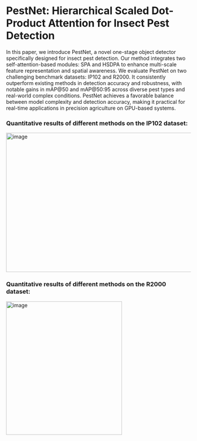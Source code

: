 # PestNet: Hierarchical Scaled Dot-Product Attention for Insect Pest Detection

In this paper, we introduce PestNet, a novel one-stage object detector specifically designed for insect pest detection. 
Our method integrates two self-attention-based modules: SPA and HSDPA to enhance multi-scale feature representation and spatial awareness. 
We evaluate PestNet on two challenging benchmark datasets: IP102 and R2000. 
It consistently outperform existing methods in detection accuracy and robustness, with notable gains in mAP@50 and mAP@50:95 across diverse pest types and real-world complex conditions. 
PestNet achieves a favorable balance between model complexity and detection accuracy, making it practical for real-time applications in precision agriculture on GPU-based systems.

### Quantitative results of different methods on the IP102 dataset:
<img width="704" height="380" alt="image" src="https://github.com/user-attachments/assets/d6c9da3d-2f85-4a5f-aa75-043b0b842bef" />

### Quantitative results of different methods on the R2000 dataset:
<img width="316" height="364" alt="image" src="https://github.com/user-attachments/assets/592d2104-c8a7-46d2-afb1-19cbe3b8256d" />

